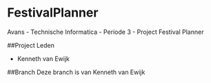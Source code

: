 # FestivalPlanner
Avans - Technische Informatica - Periode 3 - Project Festival Planner

##Project Leden
* Kenneth van Ewijk

##Branch
Deze branch is van Kenneth van Ewijk